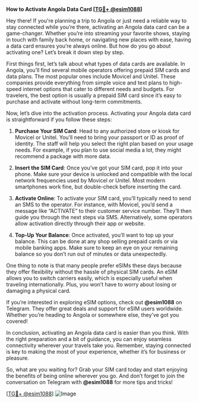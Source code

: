 **How to Activate Angola Data Card [[TG💪+ @esim1088](https://t.me/s/esim1088)]**

Hey there! If you're planning a trip to Angola or just need a reliable way to stay connected while you’re there, activating an Angola data card can be a game-changer. Whether you’re into streaming your favorite shows, staying in touch with family back home, or navigating new places with ease, having a data card ensures you’re always online. But how do you go about activating one? Let’s break it down step by step.

First things first, let’s talk about what types of data cards are available. In Angola, you’ll find several mobile operators offering prepaid SIM cards and data plans. The most popular ones include Movicel and Unitel. These companies provide everything from simple voice and text plans to high-speed internet options that cater to different needs and budgets. For travelers, the best option is usually a prepaid SIM card since it’s easy to purchase and activate without long-term commitments.

Now, let’s dive into the activation process. Activating your Angola data card is straightforward if you follow these steps:

1. **Purchase Your SIM Card**: Head to any authorized store or kiosk for Movicel or Unitel. You’ll need to bring your passport or ID as proof of identity. The staff will help you select the right plan based on your usage needs. For example, if you plan to use social media a lot, they might recommend a package with more data.

2. **Insert the SIM Card**: Once you’ve got your SIM card, pop it into your phone. Make sure your device is unlocked and compatible with the local network frequencies used by Movicel or Unitel. Most modern smartphones work fine, but double-check before inserting the card.

3. **Activate Online**: To activate your SIM card, you’ll typically need to send an SMS to the operator. For instance, with Movicel, you’d send a message like “ACTIVATE” to their customer service number. They’ll then guide you through the next steps via SMS. Alternatively, some operators allow activation directly through their app or website.

4. **Top-Up Your Balance**: Once activated, you’ll want to top up your balance. This can be done at any shop selling prepaid cards or via mobile banking apps. Make sure to keep an eye on your remaining balance so you don’t run out of minutes or data unexpectedly.

One thing to note is that many people prefer eSIMs these days because they offer flexibility without the hassle of physical SIM cards. An eSIM allows you to switch carriers easily, which is especially useful when traveling internationally. Plus, you won’t have to worry about losing or damaging a physical card.

If you’re interested in exploring eSIM options, check out **@esim1088** on Telegram. They offer great deals and support for eSIM users worldwide. Whether you’re heading to Angola or somewhere else, they’ve got you covered!

In conclusion, activating an Angola data card is easier than you think. With the right preparation and a bit of guidance, you can enjoy seamless connectivity wherever your travels take you. Remember, staying connected is key to making the most of your experience, whether it’s for business or pleasure.

So, what are you waiting for? Grab your SIM card today and start enjoying the benefits of being online wherever you go. And don’t forget to join the conversation on Telegram with **@esim1088** for more tips and tricks!

[[TG💪+ @esim1088](https://t.me/s/esim1088)] ![Image](https://i.postimg.cc/Y0z9fWf4/image.png)